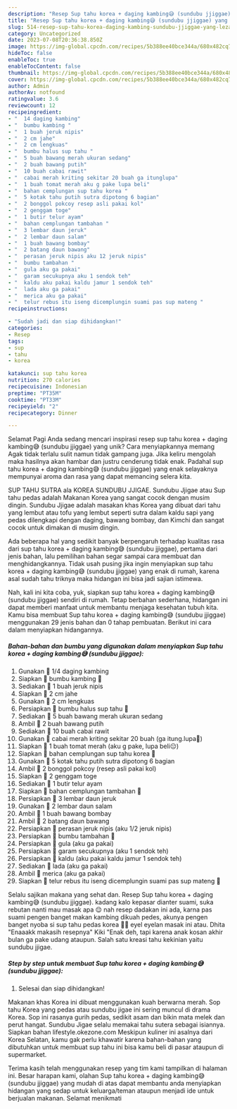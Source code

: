 ```yaml
---
description: "Resep Sup tahu korea + daging kambing😅 (sundubu jjiggae) yang Lezat"
title: "Resep Sup tahu korea + daging kambing😅 (sundubu jjiggae) yang Lezat"
slug: 514-resep-sup-tahu-korea-daging-kambing-sundubu-jjiggae-yang-lezat
category: Uncategorized
date: 2023-07-08T20:36:38.850Z
image: https://img-global.cpcdn.com/recipes/5b388ee40bce344a/680x482cq70/sup-tahu-korea-daging-kambing-sundubu-jjiggae-foto-resep-utama.jpg
hideToc: false
enableToc: true
enableTocContent: false
thumbnail: https://img-global.cpcdn.com/recipes/5b388ee40bce344a/680x482cq70/sup-tahu-korea-daging-kambing-sundubu-jjiggae-foto-resep-utama.jpg
cover: https://img-global.cpcdn.com/recipes/5b388ee40bce344a/680x482cq70/sup-tahu-korea-daging-kambing-sundubu-jjiggae-foto-resep-utama.jpg
author: Admin
authorAv: notfound
ratingvalue: 3.6
reviewcount: 12
recipeingredient:
- "  14 daging kambing"
- "  bumbu kambing "
- "  1 buah jeruk nipis"
- "  2 cm jahe"
- "  2 cm lengkuas"
- "  bumbu halus sup tahu "
- "  5 buah bawang merah ukuran sedang"
- "  2 buah bawang putih"
- "  10 buah cabai rawit"
- "  cabai merah kriting sekitar 20 buah ga itunglupa"
- "  1 buah tomat merah aku g pake lupa beli"
- "  bahan cemplungan sup tahu korea "
- "  5 kotak tahu putih sutra dipotong 6 bagian"
- "  2 bonggol pokcoy resep asli pakai kol"
- "  2 genggam toge"
- "  1 butir telur ayam"
- "  bahan cemplungan tambahan "
- "  3 lembar daun jeruk"
- "  2 lembar daun salam"
- "  1 buah bawang bombay"
- "  2 batang daun bawang"
- "  perasan jeruk nipis aku 12 jeruk nipis"
- "  bumbu tambahan "
- "  gula aku ga pakai"
- "  garam secukupnya aku 1 sendok teh"
- "  kaldu aku pakai kaldu jamur 1 sendok teh"
- "  lada aku ga pakai"
- "  merica aku ga pakai"
- "  telur rebus itu iseng dicemplungin suami pas sup mateng "
recipeinstructions:

- "Sudah jadi dan siap dihidangkan!"
categories:
- Resep
tags:
- sup
- tahu
- korea

katakunci: sup tahu korea 
nutrition: 270 calories
recipecuisine: Indonesian
preptime: "PT35M"
cooktime: "PT33M"
recipeyield: "2"
recipecategory: Dinner

---
```



Selamat Pagi Anda sedang mencari inspirasi resep sup tahu korea + daging kambing😅 (sundubu jjiggae) yang unik? Cara menyiapkannya memang Agak tidak terlalu sulit namun tidak gampang juga. Jika keliru mengolah maka hasilnya akan hambar dan justru cenderung tidak enak. Padahal sup tahu korea + daging kambing😅 (sundubu jjiggae) yang enak selayaknya mempunyai aroma dan rasa yang dapat memancing selera kita.


SUP TAHU SUTRA ala KOREA SUNDUBU JJIGAE. Sundubu Jjigae atau Sup tahu pedas adalah Makanan Korea yang sangat cocok dengan musim dingin. Sundubu Jjigae adalah masakan khas Korea yang dibuat dari tahu yang lembut atau tofu yang lembut seperti sutra dalam kaldu sapi yang pedas dilengkapi dengan daging, bawang bombay, dan Kimchi dan sangat cocok untuk dimakan di musim dingin.

Ada beberapa hal yang sedikit banyak berpengaruh terhadap kualitas rasa dari sup tahu korea + daging kambing😅 (sundubu jjiggae), pertama dari jenis bahan, lalu pemilihan bahan segar sampai cara membuat dan menghidangkannya. Tidak usah pusing jika ingin menyiapkan sup tahu korea + daging kambing😅 (sundubu jjiggae) yang enak di rumah, karena asal sudah tahu triknya maka hidangan ini bisa jadi sajian istimewa.


Nah, kali ini kita coba, yuk, siapkan sup tahu korea + daging kambing😅 (sundubu jjiggae) sendiri di rumah. Tetap berbahan sederhana, hidangan ini dapat memberi manfaat untuk membantu menjaga kesehatan tubuh kita. Kamu bisa membuat Sup tahu korea + daging kambing😅 (sundubu jjiggae) menggunakan 29 jenis bahan dan 0 tahap pembuatan. Berikut ini cara dalam menyiapkan hidangannya.

<!--inarticleads1-->

##### Bahan-bahan dan bumbu yang digunakan dalam menyiapkan Sup tahu korea + daging kambing😅 (sundubu jjiggae):

1. Gunakan  🐾 1/4 daging kambing
1. Siapkan  🖤 bumbu kambing 🐐
1. Sediakan  🐾 1 buah jeruk nipis
1. Siapkan  🐾 2 cm jahe
1. Gunakan  🐾 2 cm lengkuas
1. Persiapkan  🖤 bumbu halus sup tahu 🥘
1. Sediakan  🐾 5 buah bawang merah ukuran sedang
1. Ambil  🐾 2 buah bawang putih
1. Sediakan  🐾 10 buah cabai rawit
1. Gunakan  🐾 cabai merah kriting sekitar 20 buah (ga itung.lupa🤣)
1. Siapkan  🐾 1 buah tomat merah (aku g pake, lupa beli😑)
1. Siapkan  🖤 bahan cemplungan sup tahu korea 🥘
1. Gunakan  🐾 5 kotak tahu putih sutra dipotong 6 bagian
1. Ambil  🐾 2 bonggol pokcoy (resep asli pakai kol)
1. Siapkan  🐾 2 genggam toge
1. Sediakan  🐾 1 butir telur ayam
1. Siapkan  🖤 bahan cemplungan tambahan 🥘
1. Persiapkan  🐾 3 lembar daun jeruk
1. Gunakan  🐾 2 lembar daun salam
1. Ambil  🐾 1 buah bawang bombay
1. Ambil  🐾 2 batang daun bawang
1. Persiapkan  🐾 perasan jeruk nipis (aku 1/2 jeruk nipis)
1. Persiapkan  🖤 bumbu tambahan 🥘
1. Persiapkan  🐾 gula (aku ga pakai)
1. Persiapkan  🐾 garam secukupnya (aku 1 sendok teh)
1. Persiapkan  🐾 kaldu (aku pakai kaldu jamur 1 sendok teh)
1. Sediakan  🐾 lada (aku ga pakai)
1. Ambil  🐾 merica (aku ga pakai)
1. Siapkan  🖤 telur rebus itu iseng dicemplungin suami pas sup mateng 🤣


Selalu sajikan makana yang sehat dan. Resep Sup tahu korea + daging kambing😅 (sundubu jjiggae). kadang kalo kepasar dianter suami, suka rebutan nanti mau masak apa 😌 nah resep dadakan ini ada, karna pas suami pengen banget makan kambing dikuah pedes, akunya pengen banget nyoba si sup tahu pedas korea 🤣🤣 eyel eyelan masak ini atau. Dhita &#34;Enaaakk makasih resepnya&#34; Kiki &#34;Enak deh, tapi karena anak kosan akhir bulan ga pake udang ataupun. Salah satu kreasi tahu kekinian yaitu sundubu jjigae. 

<!--inarticleads2-->

##### Step by step untuk membuat Sup tahu korea + daging kambing😅 (sundubu jjiggae):


1. Selesai dan siap dihidangkan!

Makanan khas Korea ini dibuat menggunakan kuah berwarna merah. Sop tahu Korea yang pedas atau sundubu jigae ini sering muncul di drama Korea. Sop ini rasanya gurih pedas, sedikit asam dan bikin mata melek dan perut hangat. Sundubu Jigae selalu memakai tahu sutera sebagai isiannya. Siapkan bahan lifestyle.okezone.com Meskipun kuliner ini asalnya dari Korea Selatan, kamu gak perlu khawatir karena bahan-bahan yang dibutuhkan untuk membuat sup tahu ini bisa kamu beli di pasar ataupun di supermarket. 

Terima kasih telah menggunakan resep yang tim kami tampilkan di halaman ini. Besar harapan kami, olahan Sup tahu korea + daging kambing😅 (sundubu jjiggae) yang mudah di atas dapat membantu anda menyiapkan hidangan yang sedap untuk keluarga/teman ataupun menjadi ide untuk berjualan makanan. Selamat menikmati
